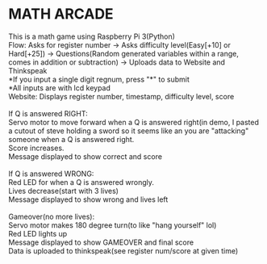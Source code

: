 <h1>MATH ARCADE</h1> 
This is a math game using Raspberry Pi 3(Python) <br>
Flow: Asks for register number -> Asks difficulty level(Easy[+10] or Hard[+25]) -> Questions(Random generated variables within a range, comes in addition or subtraction) -> Uploads data to Website and Thinkspeak <br>
*If you input a single digit regnum, press "*" to submit <br>
*All inputs are with lcd keypad <br>
Website: Displays register number, timestamp, difficulty level, score<br>
<br>
If Q is answered RIGHT:<br>
Servo motor to move forward when a Q is answered right(in demo, I pasted a cutout of steve holding a sword so it seems like an you are "attacking" someone when a Q is answered right. <br>
Score increases. <br>
Message displayed to show correct and score <br>
<br>
If Q is answered WRONG:<br>
Red LED for when a Q is answered wrongly. <br>
Lives decrease(start with 3 lives)<br>
Message displayed to show wrong and lives left  <br>
<br>
Gameover(no more lives):<br>
Servo motor makes 180 degree turn(to like "hang yourself" lol)<br>
Red LED lights up<br>
Message displayed to show GAMEOVER and final score <br>
Data is uploaded to thinkspeak(see register num/score at given time)<br>

